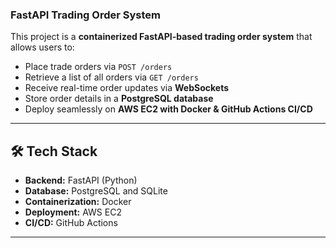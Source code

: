 ### **FastAPI Trading Order System**  

This project is a **containerized FastAPI-based trading order system** that allows users to:  
- Place trade orders via `POST /orders`  
- Retrieve a list of all orders via `GET /orders`  
- Receive real-time order updates via **WebSockets**  
- Store order details in a **PostgreSQL database**  
- Deploy seamlessly on **AWS EC2 with Docker & GitHub Actions CI/CD**  

---

## **🛠 Tech Stack**  
- **Backend:** FastAPI (Python)  
- **Database:** PostgreSQL and SQLite 
- **Containerization:** Docker  
- **Deployment:** AWS EC2  
- **CI/CD:** GitHub Actions  

---
